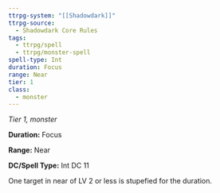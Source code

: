 ```yaml
---
ttrpg-system: "[[Shadowdark]]"
ttrpg-source:
  - Shadowdark Core Rules
tags:
  - ttrpg/spell
  - ttrpg/monster-spell
spell-type: Int
duration: Focus
range: Near
tier: 1
class:
  - monster
---
```

*Tier 1, monster*

**Duration:** Focus

**Range:** Near

**DC/Spell Type:** Int DC 11

One target in near of LV 2 or less is stupefied for the duration. 
